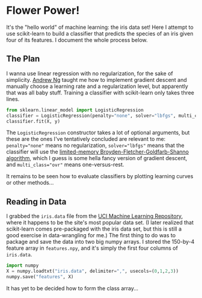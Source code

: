 # Flower Power!

It's the "hello world" of machine learning: the iris data set! Here I attempt to use scikit-learn to build a classifier that predicts the species of an iris given four of its features. I document the whole process below.

## The Plan

I wanna use linear regression with no regularization, for the sake of simplicity. [Andrew Ng](https://coursera.org/learn/machine-learning) taught me how to implement gradient descent and manually choose a learning rate and a regularization level, but apparently that was all baby stuff. Training a classifier with scikit-learn only takes three lines.

```python
from sklearn.linear_model import LogisticRegression
classifier = LogisticRegression(penalty="none", solver="lbfgs", multi_class="ovr")
classifier.fit(X, y)
```

The `LogisticRegression` constructor takes a lot of optional arguments, but these are the ones I've tentatively concluded are relevant to me: `penalty="none"` means no regularization, `solver="lbfgs"` means that the classifier will use the [limited-memory Broyden-Fletcher-Goldfarb-Shanno algorithm](https://en.wikipedia.org/wiki/Limited-memory_BFGS), which I guess is some hella fancy version of gradient descent, and `multi_class="ovr"` means one-versus-rest.

It remains to be seen how to evaluate classifiers by plotting learning curves or other methods...

## Reading in Data

I grabbed the `iris.data` file from the [UCI Machine Learning Repository](https://archive.ics.uci.edu/ml/index.php), where it happens to be the site's most popular data set. (I later realized that scikit-learn comes pre-packaged with the iris data set, but this is still a good exercise in data-wrangling for me.) The first thing to do was to package and save the data into two big numpy arrays. I stored the 150-by-4 feature array in `features.npy`, and it's simply the first four columns of `iris.data`.

```python
import numpy
X = numpy.loadtxt("iris.data", delimiter=",", usecols=(0,1,2,3))
numpy.save("features", X)
```

It has yet to be decided how to form the class array...
